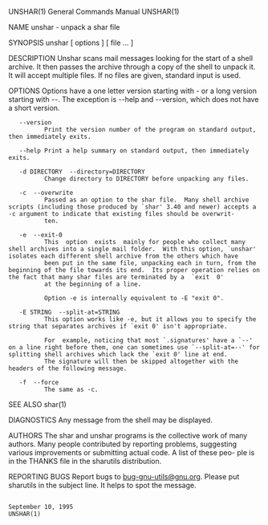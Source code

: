 UNSHAR(1)                                                                                  General Commands Manual                                                                                  UNSHAR(1)



NAME
       unshar - unpack a shar file

SYNOPSIS
       unshar [ options ] [ file ... ]

DESCRIPTION
       Unshar  scans  mail  messages  looking for the start of a shell archive.  It then passes the archive through a copy of the shell to unpack it.  It will accept multiple files.  If no files are given,
       standard input is used.

OPTIONS
       Options have a one letter version starting with - or a long version starting with --.  The exception is --help and --version, which does not have a short version.

       --version
              Print the version number of the program on standard output, then immediately exits.

       --help Print a help summary on standard output, then immediately exits.

       -d DIRECTORY  --directory=DIRECTORY
              Change directory to DIRECTORY before unpacking any files.

       -c  --overwrite
              Passed as an option to the shar file.  Many shell archive scripts (including those produced by `shar' 3.40 and newer) accepts a -c argument to indicate that existing files should be overwrit-
              ten.

       -e  --exit-0
              This  option  exists  mainly for people who collect many shell archives into a single mail folder.  With this option, `unshar' isolates each different shell archive from the others which have
              been put in the same file, unpacking each in turn, from the beginning of the file towards its end.  Its proper operation relies on the fact that many shar files are terminated by a  `exit  0'
              at the beginning of a line.

              Option -e is internally equivalent to -E "exit 0".

       -E STRING  --split-at=STRING
              This option works like -e, but it allows you to specify the string that separates archives if `exit 0' isn't appropriate.

              For  example, noticing that most `.signatures' have a `--' on a line right before them, one can sometimes use `--split-at=--' for splitting shell archives which lack the `exit 0' line at end.
              The signature will then be skipped altogether with the headers of the following message.

       -f  --force
              The same as -c.

SEE ALSO
       shar(1)

DIAGNOSTICS
       Any message from the shell may be displayed.

AUTHORS
       The shar and unshar programs is the collective work of many authors.  Many people contributed by reporting problems, suggesting various improvements or submitting actual code.  A list of these  peo-
       ple is in the THANKS file in the sharutils distribution.

REPORTING BUGS
       Report bugs to <bug-gnu-utils@gnu.org>.  Please put sharutils in the subject line.  It helps to spot the message.



                                                                                              September 10, 1995                                                                                    UNSHAR(1)
